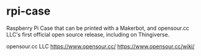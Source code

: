 rpi-case
========

Raspberry Pi Case that can be printed with a Makerbot, and opensour.cc LLC's first official open source release, including on Thingiverse.

opensour.cc LLC
https://www.opensour.cc/
https://www.opensour.cc/wiki/
